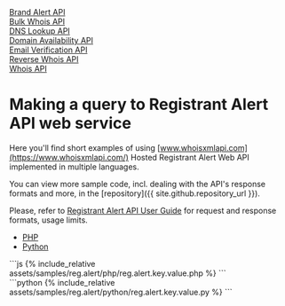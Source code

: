 <div class="toc">
        <a class="button" href="/brand.alert.html"><div class="toc-item">Brand Alert API</div></a>
        <a class="button" href="/bulk.whois.html"><div class="toc-item">Bulk Whois API</div></a>
	<a class="button" href="/dns.lookup.html"><div class="toc-item">DNS Lookup API</div></a>
        <a class="button" href="/domain.availability.html"><div class="toc-item">Domain Availability API</div></a>
	<a class="button" href="/email.verifier.html"><div class="toc-item">Email Verification API</div></a>
        <a class="button" href="/reverse.whois.html"><div class="toc-item">Reverse Whois API</div></a>
	<a class="button" href="/"><div class="toc-item">Whois API</div></a>
</div>

# Making a query to Registrant Alert API web service


Here you'll find short examples of using
[www.whoisxmlapi.com](https://www.whoisxmlapi.com/) Hosted Registrant Alert Web API
implemented in multiple languages.

You can view more sample code, incl. dealing with the API's response formats and more,
 in the
[repository]({{ site.github.repository_url }}).


Please, refer to
[Registrant Alert API User Guide](https://www.whoisxmlapi.com/registrant-alert-api-guide.php) for
 request and response formats, usage limits.

<ul id="profileTabs" class="nav nav-tabs" role="tablist">
    <li class="active"><a href="#php" data-toggle="tab">PHP</a></li>
    <li><a href="#python" data-toggle="tab">Python</a></li>
</ul>

<div class="tab-content">

<div role="tabpanel" class="tab-pane active" id="php">
<div class="container-fluid" markdown="1">
```js
{% include_relative assets/samples/reg.alert/php/reg.alert.key.value.php %}
```
</div>
</div>

<div role="tabpanel" class="tab-pane" id="python">
<div class="container-fluid" markdown="1">
```python
{% include_relative assets/samples/reg.alert/python/reg.alert.key.value.py %}
```
</div>
</div>

